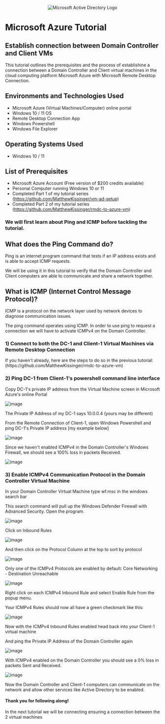 <p align="center">
  <img src="https://i.imgur.com/pU5A58S.png" alt="Microsoft Active Directory Logo"/>
</p>

<h1>Microsoft Azure Tutorial</h1>
<h2>Establish connection between Domain Controller and Client VMs</h2>
<p>This tutorial outlines the prerequisites and the process of establishine a connection between a Domain Controller and Client virtual machines in the cloud computing platform Microsoft Azure with Microsoft Remote Desktop Connection.</p> 

<h2>Environments and Technologies Used</h2>

- Microsoft Azure (Virtual Machines/Computer) online portal
- Windows 10 / 11 OS
- Remote Desktop Connection App
- Windows Powershell
- Windows File Explorer

<h2>Operating Systems Used </h2>

- Windows 10 / 11

<h2>List of Prerequisites</h2>

- Microsoft Azure Account (Free version of $200 credits available)
- Personal Computer running Windows 10 or 11
- Completed Part 1 of my tutorial series (https://github.com/MatthewKissinger/vm-ad-setup)
- Completed Part 2 of my tutorial series (https://github.com/MatthewKissinger/rmdc-to-azure-vm)

<h3>We will first learn about Ping and ICMP before tackling the tutorial.</h3>

<h2>What does the Ping Command do?</h2>
<p>Ping is an internet program command that tests if an IP address exists and is able to accept ICMP requests.</p>
<p>We will be using it in this tutorial to verify that the Domain Controller and Client computers are able to communicate and share a network together.</p>

<h2>What is ICMP (Internet Control Message Protocol)?</h2>
<p>ICMP is a protocol on the network layer used by network devices to diagnose communication issues. </p>
<p>The ping command operates using ICMP. In order to use ping to request a connection we will have to activate ICMPv4 on the Domain Controller.</p>

<h3> 1) Connect to both the DC-1 and Client-1 Virtual Machines via Remote Desktop Connection</h3>

<p>If you haven't already, here are the steps to do so in the previous tutorial: (https://github.com/MatthewKissinger/rmdc-to-azure-vm) </p>

<h3>2) Ping DC-1 from Client-1's powershell command line interface</h3>

<p>Copy DC-1's private IP address from the Virtual Machine screen in Microsoft Azure's online Portal</p>

![image](https://github.com/MatthewKissinger/connect-dc-client-vms/assets/48774883/a46a1311-f08b-4cd5-9888-562bb497aa0d)

<p>The Private IP Address of my DC-1 says 10.0.0.4 (yours may be different)</p>

<p>From the Remote Connection of Client-1, open Windows Powershell and ping DC-1's Private IP address [my example below]</p>

![image](https://github.com/MatthewKissinger/connect-dc-client-vms/assets/48774883/12ef79ed-cb61-45ab-809b-fb69c04b975f)

<p>Since we haven't enabled ICMPv4 in the Domain Controller's Windows Firewall, we should see a 100% loss in packets Received.</p>

![image](https://github.com/MatthewKissinger/connect-dc-client-vms/assets/48774883/889fcd54-aecc-4872-a2d7-32e3303978a2)

<h3>3) Enable ICMPv4 Communication Protocol in the Domain Controller Virtual Machine</h3>

<p>In your Domain Controller Virtual Machine type wf.msc in the windows search bar</p>

<p>This search command will pull up the Windows Defender Firewall with Advanced Security. Open the program.</p>

![image](https://github.com/MatthewKissinger/connect-dc-client-vms/assets/48774883/d8803abb-cbc1-4018-ab39-ec0d0a7b27a1)

<p>Click on Inbound Rules</p>

![image](https://github.com/MatthewKissinger/connect-dc-client-vms/assets/48774883/a55c6d52-e7c1-4a44-bf13-d5012b5f7458)

<p>And then click on the Protocol Column at the top to sort by protocol</p>

![image](https://github.com/MatthewKissinger/connect-dc-client-vms/assets/48774883/f854ee72-d299-42bb-9089-ba9e0c59d930)

<p>Only one of the ICMPv4 Protocols are enabled by default: Core Networking - Destination Unreachable</p>

![image](https://github.com/MatthewKissinger/connect-dc-client-vms/assets/48774883/dd4e03fa-3fb6-437a-81ff-5667ef6bfde5)

<p>Right click on each ICMPv4 Inbound Rule and select Enable Rule from the popup menu. </p>

<p>Your ICMPv4 Rules should now all have a green checkmark like this: </p>

![image](https://github.com/MatthewKissinger/connect-dc-client-vms/assets/48774883/65e451b9-7680-4484-b332-4b16c9ca4ccb)

<p>Now with the ICMPv4 Inbound Rules enabled head back into your Client-1 virtual machine</p>

<p>And ping the Private IP Address of the Domain Controller again</p>

![image](https://github.com/MatthewKissinger/connect-dc-client-vms/assets/48774883/c3510a41-06eb-460e-98fa-720fee50f2a4)

<p>With ICMPv4 enabled on the Domain Controller you should see a 0% loss in packets Sent and Received. </p>

![image](https://github.com/MatthewKissinger/connect-dc-client-vms/assets/48774883/977e882c-3074-4d63-ba77-1d7c9137a7c9)

<p>Now the Domain Controller and Client-1 computers can communicate on the network and allow other services like Active Directory to be enabled.</p>

<h4>Thank you for following along!</h4>
  
<p>In the next tutorial we will be connecting ensuring a connection between the 2 virtual machines</p>
